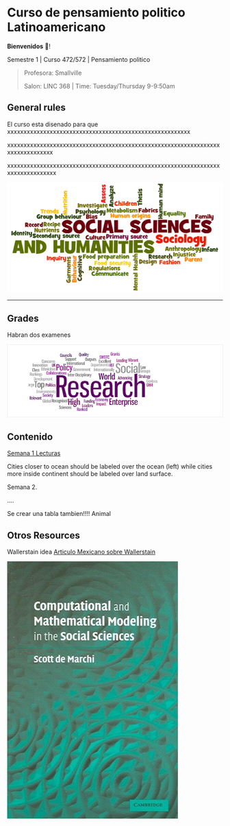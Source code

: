 # Curso de pensamiento politico Latinoamericano

**Bienvenidos** :gift_heart:!

Semestre 1 | Curso 472/572 | Pensamiento politico
>
> Profesora: Smallville
>
>Salon: LINC 368 | Time: Tuesday/Thursday 9-9:50am

## **General rules**

El curso esta disenado para que xxxxxxxxxxxxxxxxxxxxxxxxxxxxxxxxxxxxxxxxxxxxxxxxxxxxxxxx

xxxxxxxxxxxxxxxxxxxxxxxxxxxxxxxxxxxxxxxxxxxxxxxxxxxxxxxxxxxxxxxxxxxxxxxxxxxxxxx

xxxxxxxxxxxxxxxxxxxxxxxxxxxxxxxxxxxxxxxxxxxxxxxxxxxxxxxxxxxxxxxxxxxxxxxxxxxxxxxx

![Generar miedo](img/Social_Sciences_and_Humanities_wordle.png)

------

## **Grades**

Habran dos examenes

![image](img/1.png)

## Contenido

[Semana 1 Lecturas](week1/README.md)

Cities closer to ocean should be labeled over the ocean (left) while cities more inside continent should be labeled over land surface.

Semana 2.

....

Se crear una tabla tambien!!!! Animal

## Otros Resources 

Wallerstain idea [Articulo Mexicano sobre Wallerstain](http://www.scielo.org.mx/pdf/argu/v28n77/v28n77a7.pdf)



![cuantitativo](img/computador.png)